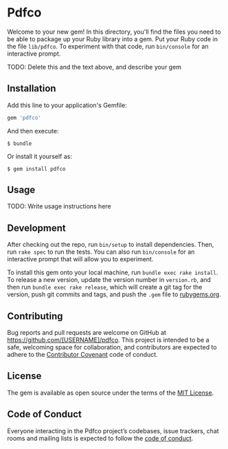 # Pdfco

Welcome to your new gem! In this directory, you'll find the files you need to be able to package up your Ruby library into a gem. Put your Ruby code in the file `lib/pdfco`. To experiment with that code, run `bin/console` for an interactive prompt.

TODO: Delete this and the text above, and describe your gem

## Installation

Add this line to your application's Gemfile:

```ruby
gem 'pdfco'
```

And then execute:

    $ bundle

Or install it yourself as:

    $ gem install pdfco

## Usage

TODO: Write usage instructions here

## Development

After checking out the repo, run `bin/setup` to install dependencies. Then, run `rake spec` to run the tests. You can also run `bin/console` for an interactive prompt that will allow you to experiment.

To install this gem onto your local machine, run `bundle exec rake install`. To release a new version, update the version number in `version.rb`, and then run `bundle exec rake release`, which will create a git tag for the version, push git commits and tags, and push the `.gem` file to [rubygems.org](https://rubygems.org).

## Contributing

Bug reports and pull requests are welcome on GitHub at https://github.com/[USERNAME]/pdfco. This project is intended to be a safe, welcoming space for collaboration, and contributors are expected to adhere to the [Contributor Covenant](http://contributor-covenant.org) code of conduct.

## License

The gem is available as open source under the terms of the [MIT License](https://opensource.org/licenses/MIT).

## Code of Conduct

Everyone interacting in the Pdfco project’s codebases, issue trackers, chat rooms and mailing lists is expected to follow the [code of conduct](https://github.com/[USERNAME]/pdfco/blob/master/CODE_OF_CONDUCT.md).
